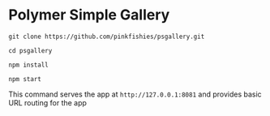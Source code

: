 # Polymer Simple Gallery

    git clone https://github.com/pinkfishies/psgallery.git

    cd psgallery

    npm install

    npm start

This command serves the app at `http://127.0.0.1:8081` and provides basic URL
routing for the app

